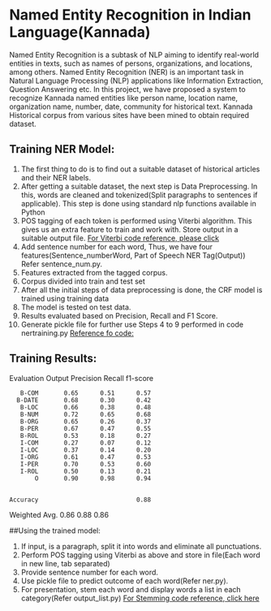 # Named Entity Recognition in Indian Language(Kannada)
Named Entity Recognition is a subtask of NLP aiming to identify real-world entities in texts, such as names of persons, organizations, and locations, among others. Named Entity Recognition (NER) is an important task in Natural Language Processing (NLP) applications like Information Extraction, Question Answering etc. In this project, we have proposed a system to recognize Kannada named entities like person name, location name, organization name, number, date, community for historical text. Kannada Historical corpus from various sites have been mined to obtain required dataset.

## Training NER Model:
1. 	The first thing to do is to find out a suitable dataset of historical articles and their NER labels.
2.	After getting a suitable dataset, the next step is Data Preprocessing. In this, words are cleaned and tokenized(Split paragraphs to sentences if applicable). This step is done using standard nlp functions available in Python
3. 	POS tagging of each token is performed using Viterbi algorithm. This gives us an extra feature to train and work with. Store output in a suitable output file. 
[For Viterbi code reference, please click](https://github.com/rajesh-iiith/POS-Tagging-and-CYK-Parsing-for-Indian-Languages)
4. Add sentence number for each word, Thus, we have four features(Sentence_numberWord, Part of Speech NER Tag(Output)) Refer sentence_num.py.
5.	Features extracted from the tagged corpus.
6.	Corpus divided into train and test set
7.	After all the initial steps of data preprocessing is done, the CRF model is trained using training data
8.	The model is tested on test data.
9.	Results evaluated based on Precision, Recall and F1 Score.
10. Generate pickle file for further use
Steps 4 to 9 performed in code nertraining.py
[Reference fo code:](https://towardsdatascience.com/named-entity-recognition-and-classification-with-scikit-learn-f05372f07ba2)

## Training Results:

Evaluation Output
               Precision    Recall   f1-score   

       B-COM       0.65      0.51      0.57       
      B-DATE       0.68      0.30      0.42       
       B-LOC       0.66      0.38      0.48      
       B-NUM       0.72      0.65      0.68       
       B-ORG       0.65      0.26      0.37      
       B-PER       0.67      0.47      0.55       
       B-ROL       0.53      0.18      0.27       
       I-COM       0.27      0.07      0.12       
       I-LOC       0.37      0.14      0.20       
       I-ORG       0.61      0.47      0.53        
       I-PER       0.70      0.53      0.60      
       I-ROL       0.50      0.13      0.21       
           O       0.90      0.98      0.94     
     

    Accuracy                           0.88     
Weighted Avg.       0.86      0.88      0.86     



##Using the trained model:
1. If input, is a paragraph, split it into words and eliminate all punctuations.
2. Perform POS tagging using Viterbi as above and store in file(Each word in new line, tab separated)
3. Provide sentence number for each word.
3. Use pickle file to predict outcome of each word(Refer ner.py).
4. For presentation, stem each word and display words a list in each category(Refer output_list.py)
[For Stemming code reference, click here](https://github.com/Sahana-M/shabdkosh/blob/master/Kannada-stemmer/Final_Kannada_Stemmer.py)

